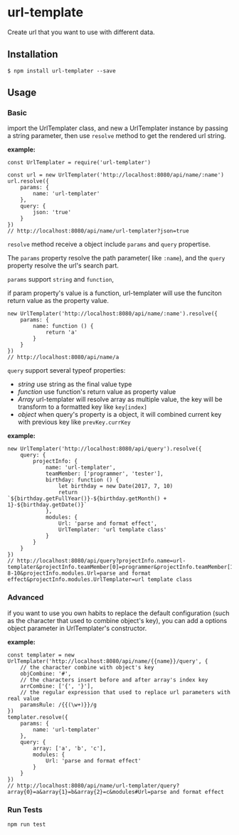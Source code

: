 # url-template

Create url that you want to use with different data.

## Installation

```
$ npm install url-templater --save
```

## Usage

### Basic

import the UrlTemplater class, and new a UrlTemplater instance by passing a string parameter, then use `resolve` method to get the rendered url string.

**example:**
```
const UrlTemplater = require('url-templater')

const url = new UrlTemplater('http://localhost:8080/api/name/:name')
url.resolve({
    params: {
        name: 'url-templater'
    },
    query: {
        json: 'true'
    }
})
// http://localhost:8080/api/name/url-templater?json=true
```

`resolve` method receive a object include `params` and `query` propertise.

The `params` property resolve the path parameter( like `:name`), and the `query` property resolve the url's search part.

`params` support `string` and `function`,

if param property's value is a function, url-templater will use the funciton return value as the property value.

```
new UrlTemplater('http://localhost:8080/api/name/:name').resolve({
    params: {
        name: function () {
            return 'a'
        }
    }
})
// http://localhost:8080/api/name/a
```

`query` support several typeof properties:

- *string* use string as the final value type
- *function* use function's return value as property value
- *Array* url-templater will resolve array as multiple value, the key will be transform to a formatted key like `key[index]`
- *object* when query's property is a object, it will combined current key with previous key like `prevKey.currKey`

**example:**
```
new UrlTemplater('http://localhost:8080/api/query').resolve({
    query: {
        projectInfo: {
            name: 'url-templater',
            teamMember: ['programmer', 'tester'],
            birthday: function () {
                let birthday = new Date(2017, 7, 10)
                return `${birthday.getFullYear()}-${birthday.getMonth() + 1}-${birthday.getDate()}`
            },
            modules: {
                Url: 'parse and format effect',
                UrlTemplater: 'url template class'
            }
        }
    }
})
// http://localhost:8080/api/query?projectInfo.name=url-templater&projectInfo.teamMember[0]=programmer&projectInfo.teamMember[1]=tester&projectInfo.birthday=2017-8-10&projectInfo.modules.Url=parse and format effect&projectInfo.modules.UrlTemplater=url template class
```

### Advanced

if you want to use you own habits to replace the default configuration (such as the character that used to combine object's key), you can add a options object parameter in UrlTemplater's constructor.

**example:**
```
const templater = new UrlTemplater('http://localhost:8080/api/name/{{name}}/query', {
    // the character combine with object's key
    objCombine: '#',
    // the characters insert before and after array's index key
    arrCombine: ['{', '}'],
    // the regular expression that used to replace url parameters with real value
    paramsRule: /{{(\w+)}}/g
})
templater.resolve({
    params: {
        name: 'url-templater'
    },
    query: {
        array: ['a', 'b', 'c'],
        modules: {
            Url: 'parse and format effect'
        }
    }
})
// http://localhost:8080/api/name/url-templater/query?array{0}=a&array{1}=b&array{2}=c&modules#Url=parse and format effect
```

### Run Tests

```
npm run test
```



